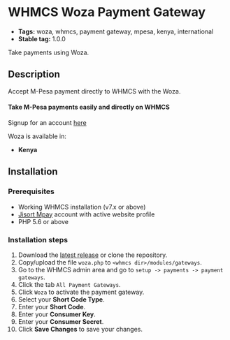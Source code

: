 # WHMCS Woza Payment Gateway

 - **Tags:** woza, whmcs, payment gateway, mpesa, kenya, international
 - **Stable tag:** 1.0.0

Take payments using Woza.

## Description

Accept M-Pesa payment directly to WHMCS with the Woza.

#### Take M-Pesa payments easily and directly on WHMCS

Signup for an account [here](http://www.jisort.com/jisort-microfinance-system-pricing/)

Woza is available in:

* __Kenya__

## Installation

### Prerequisites

* Working WHMCS installation (v7.x or above)
* [Jisort Mpay](https://my.jisort.com/mpay/) account with active website profile
* PHP 5.6 or above

### Installation steps

1. Download the [latest release](https://bitbucket.org/mwagiru/woza-whm) or clone the repository.
2. Copy/upload the file `woza.php` to `<whmcs dir>/modules/gateways`.
3. Go to the WHMCS admin area and go to `setup -> payments -> payment gateways`.
4. Click the tab `All Payment Gateways`.
5. Click `Woza` to activate the payment gateway.
6. Select your __Short Code Type__.
7. Enter your __Short Code__.
8. Enter your __Consumer Key__.
9. Enter your __Consumer Secret__.
10. Click __Save Changes__ to save your changes.